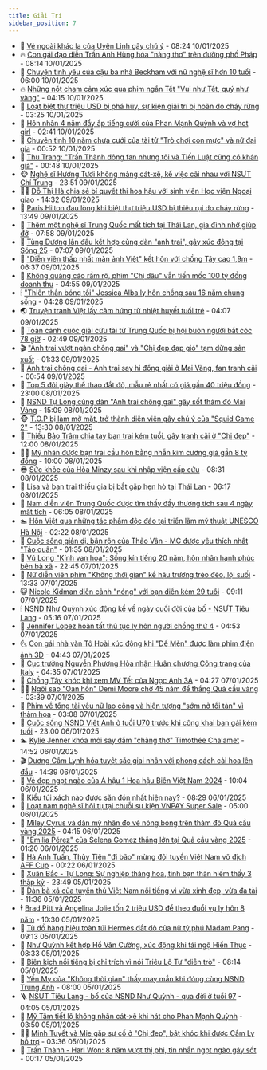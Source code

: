 ```yaml
---
title: Giải Trí
sidebar_position: 7
---
```


<!-- dantri-giai-tri:START -->
- 🤩 [Vẻ ngoài khác lạ của Uyên Linh gây chú ý](https://dantri.com.vn/giai-tri/ve-ngoai-khac-la-cua-uyen-linh-gay-chu-y-20250110141558391.htm) - 08:24 10/01/2025
- 🔥 [Con gái đạo diễn Trần Anh Hùng hóa &quot;nàng thơ&quot; trên đường phố Pháp](https://dantri.com.vn/giai-tri/con-gai-dao-dien-tran-anh-hung-hoa-nang-tho-tren-duong-pho-phap-20250110141723461.htm) - 08:14 10/01/2025
- 🚀 [Chuyện tình yêu của cậu ba nhà Beckham với nữ nghệ sĩ hơn 10 tuổi](https://dantri.com.vn/giai-tri/chuyen-tinh-yeu-cua-cau-ba-nha-beckham-voi-nu-nghe-si-hon-10-tuoi-20250110093220114.htm) - 06:00 10/01/2025
- 🔥 [Những nốt chạm cảm xúc qua phim ngắn Tết &quot;Vui như Tết, quý như vàng&quot;](https://dantri.com.vn/giai-tri/nhung-not-cham-cam-xuc-qua-phim-ngan-tet-vui-nhu-tet-quy-nhu-vang-20250110110524763.htm) - 04:15 10/01/2025
- 🌈 [Loạt biệt thự triệu USD bị phá hủy, sự kiện giải trí bị hoãn do cháy rừng](https://dantri.com.vn/giai-tri/loat-biet-thu-trieu-usd-bi-pha-huy-su-kien-giai-tri-bi-hoan-do-chay-rung-20250110090422139.htm) - 03:25 10/01/2025
- 📝 [Hôn nhân 4 năm đầy ắp tiếng cười của Phan Mạnh Quỳnh và vợ hot girl](https://dantri.com.vn/giai-tri/hon-nhan-4-nam-day-ap-tieng-cuoi-cua-phan-manh-quynh-va-vo-hot-girl-20250108185325146.htm) - 02:41 10/01/2025
- 💪 [Chuyện tình 10 năm chưa cưới của tài tử &quot;Trò chơi con mực&quot; và nữ đại gia](https://dantri.com.vn/giai-tri/chuyen-tinh-10-nam-chua-cuoi-cua-tai-tu-tro-choi-con-muc-va-nu-dai-gia-20250107091633332.htm) - 00:52 10/01/2025
- 🤡 [Thu Trang: &quot;Trấn Thành đông fan nhưng tôi và Tiến Luật cũng có khán giả&quot;](https://dantri.com.vn/giai-tri/thu-trang-tran-thanh-dong-fan-nhung-toi-va-tien-luat-cung-co-khan-gia-20250109204215962.htm) - 00:48 10/01/2025
- 🐵 [Nghệ sĩ Hương Tươi không màng cát-xê, kể việc cãi nhau với NSƯT Chí Trung](https://dantri.com.vn/giai-tri/nghe-si-huong-tuoi-khong-mang-cat-xe-ke-viec-cai-nhau-voi-nsut-chi-trung-20250109134640084.htm) - 23:51 09/01/2025
- 🧑‍🏫 [Đỗ Thị Hà chia sẻ bí quyết thi hoa hậu với sinh viên Học viện Ngoại giao](https://dantri.com.vn/giai-tri/do-thi-ha-chia-se-bi-quyet-thi-hoa-hau-voi-sinh-vien-hoc-vien-ngoai-giao-20250109211206122.htm) - 14:32 09/01/2025
- 💂 [Paris Hilton đau lòng khi biệt thự triệu USD bị thiêu rụi do cháy rừng](https://dantri.com.vn/giai-tri/paris-hilton-dau-long-khi-biet-thu-trieu-usd-bi-thieu-rui-do-chay-rung-20250109173224963.htm) - 13:49 09/01/2025
- 🤠 [Thêm một nghệ sĩ Trung Quốc mất tích tại Thái Lan, gia đình nhờ giúp đỡ](https://dantri.com.vn/giai-tri/them-mot-nghe-si-trung-quoc-mat-tich-tai-thai-lan-gia-dinh-nho-giup-do-20250109110732176.htm) - 07:58 09/01/2025
- 🫶 [Tùng Dương lần đầu kết hợp cùng dàn &quot;anh trai&quot;, gây xúc động tại Sóng 25](https://dantri.com.vn/giai-tri/tung-duong-lan-dau-ket-hop-cung-dan-anh-trai-gay-xuc-dong-tai-song-25-20250109091537741.htm) - 07:07 09/01/2025
- 🦏 [&quot;Diễn viên thấp nhất màn ảnh Việt&quot; kết hôn với chồng Tây cao 1,9m](https://dantri.com.vn/giai-tri/dien-vien-thap-nhat-man-anh-viet-ket-hon-voi-chong-tay-cao-19m-20250109010038396.htm) - 06:37 09/01/2025
- 🧰 [Không quảng cáo rầm rộ, phim &quot;Chị dâu&quot; vẫn tiến mốc 100 tỷ đồng doanh thu](https://dantri.com.vn/giai-tri/khong-quang-cao-ram-ro-phim-chi-dau-van-tien-moc-100-ty-dong-doanh-thu-20250109103737931.htm) - 04:55 09/01/2025
- 🕯 [&quot;Thiên thần bóng tối&quot; Jessica Alba ly hôn chồng sau 16 năm chung sống](https://dantri.com.vn/giai-tri/thien-than-bong-toi-jessica-alba-ly-hon-chong-sau-16-nam-chung-song-20250109100315555.htm) - 04:28 09/01/2025
- 🌏 [Truyện tranh Việt lấy cảm hứng từ nhiệt huyết tuổi trẻ](https://dantri.com.vn/giai-tri/truyen-tranh-viet-lay-cam-hung-tu-nhiet-huyet-tuoi-tre-20250107110046073.htm) - 04:07 09/01/2025
- 🌈 [Toàn cảnh cuộc giải cứu tài tử Trung Quốc bị hội buôn người bắt cóc 78 giờ](https://dantri.com.vn/giai-tri/toan-canh-cuoc-giai-cuu-tai-tu-trung-quoc-bi-hoi-buon-nguoi-bat-coc-78-gio-20250109090652754.htm) - 02:49 09/01/2025
- 🎬 [&quot;Anh trai vượt ngàn chông gai&quot; và &quot;Chị đẹp đạp gió&quot; tạm dừng sản xuất](https://dantri.com.vn/giai-tri/anh-trai-vuot-ngan-chong-gai-va-chi-dep-dap-gio-tam-dung-san-xuat-20250109074949371.htm) - 01:33 09/01/2025
- 👀 [Anh trai chông gai - Anh trai say hi đồng giải ở Mai Vàng, fan tranh cãi](https://dantri.com.vn/giai-tri/anh-trai-chong-gai-anh-trai-say-hi-dong-giai-o-mai-vang-fan-tranh-cai-20250109071058495.htm) - 00:54 09/01/2025
- 🧰 [Top 5 đôi giày thể thao đắt đỏ, mẫu rẻ nhất có giá gần 40 triệu đồng](https://dantri.com.vn/giai-tri/top-5-doi-giay-the-thao-dat-do-mau-re-nhat-co-gia-gan-40-trieu-dong-20241231115140903.htm) - 23:00 08/01/2025
- 🧰 [NSND Tự Long cùng dàn &quot;Anh trai chông gai&quot; gây sốt thảm đỏ Mai Vàng](https://dantri.com.vn/giai-tri/nsnd-tu-long-cung-dan-anh-trai-chong-gai-gay-sot-tham-do-mai-vang-20250108205657254.htm) - 15:09 08/01/2025
- 🐵 [T.O.P bị làm mờ mặt, trở thành diễn viên gây chú ý của &quot;Squid Game 2&quot;](https://dantri.com.vn/giai-tri/top-bi-lam-mo-mat-tro-thanh-dien-vien-gay-chu-y-cua-squid-game-2-20250108085922199.htm) - 13:30 08/01/2025
- 🐘 [Thiều Bảo Trâm chia tay bạn trai kém tuổi, gây tranh cãi ở &quot;Chị đẹp&quot;](https://dantri.com.vn/giai-tri/thieu-bao-tram-chia-tay-ban-trai-kem-tuoi-gay-tranh-cai-o-chi-dep-20250108000823621.htm) - 12:00 08/01/2025
- 🧑‍💻 [Mỹ nhân được bạn trai cầu hôn bằng nhẫn kim cương giá gần 8 tỷ đồng](https://dantri.com.vn/giai-tri/my-nhan-duoc-ban-trai-cau-hon-bang-nhan-kim-cuong-gia-gan-8-ty-dong-20250108130805730.htm) - 10:00 08/01/2025
- 😎 [Sức khỏe của Hòa Minzy sau khi nhập viện cấp cứu](https://dantri.com.vn/giai-tri/suc-khoe-cua-hoa-minzy-sau-khi-nhap-vien-cap-cuu-20250108142805150.htm) - 08:31 08/01/2025
- 🧰 [Lisa và bạn trai thiếu gia bị bắt gặp hẹn hò tại Thái Lan](https://dantri.com.vn/giai-tri/lisa-va-ban-trai-thieu-gia-bi-bat-gap-hen-ho-tai-thai-lan-20250108095709263.htm) - 06:17 08/01/2025
- 🧰 [Nam diễn viên Trung Quốc được tìm thấy đầy thương tích sau 4 ngày mất tích](https://dantri.com.vn/giai-tri/nam-dien-vien-trung-quoc-duoc-tim-thay-day-thuong-tich-sau-4-ngay-mat-tich-20250108122303653.htm) - 06:05 08/01/2025
- 🏊 [Hồn Việt qua những tác phẩm độc đáo tại triển lãm mỹ thuật UNESCO Hà Nội](https://dantri.com.vn/giai-tri/hon-viet-qua-nhung-tac-pham-doc-dao-tai-trien-lam-my-thuat-unesco-ha-noi-20250103175453008.htm) - 02:22 08/01/2025
- 🌋 [Cuộc sống giản dị, bận rộn của Thảo Vân - MC được yêu thích nhất &quot;Táo quân&quot;](https://dantri.com.vn/giai-tri/cuoc-song-gian-di-ban-ron-cua-thao-van-mc-duoc-yeu-thich-nhat-tao-quan-20250107165631684.htm) - 01:35 08/01/2025
- 🔭 [Vũ Long &quot;Kính vạn hoa&quot;: Sống kín tiếng 20 năm, hôn nhân hạnh phúc bên bà xã](https://dantri.com.vn/giai-tri/vu-long-kinh-van-hoa-song-kin-tieng-20-nam-hon-nhan-hanh-phuc-ben-ba-xa-20250106220321089.htm) - 22:45 07/01/2025
- 📝 [Nữ diễn viên phim &quot;Không thời gian&quot; kể hậu trường trèo đèo, lội suối](https://dantri.com.vn/giai-tri/nu-dien-vien-phim-khong-thoi-gian-ke-hau-truong-treo-deo-loi-suoi-20250107163843393.htm) - 13:33 07/01/2025
- 😺 [Nicole Kidman diễn cảnh &quot;nóng&quot; với bạn diễn kém 29 tuổi](https://dantri.com.vn/giai-tri/nicole-kidman-dien-canh-nong-voi-ban-dien-kem-29-tuoi-20250107120631989.htm) - 09:11 07/01/2025
- 🕯 [NSND Như Quỳnh xúc động kể về ngày cuối đời của bố - NSƯT Tiêu Lang](https://dantri.com.vn/giai-tri/nsnd-nhu-quynh-xuc-dong-ke-ve-ngay-cuoi-doi-cua-bo-nsut-tieu-lang-20250107114126943.htm) - 05:16 07/01/2025
- 🦄 [Jennifer Lopez hoàn tất thủ tục ly hôn người chồng thứ 4](https://dantri.com.vn/giai-tri/jennifer-lopez-hoan-tat-thu-tuc-ly-hon-nguoi-chong-thu-4-20250107100230583.htm) - 04:53 07/01/2025
- 🌜 [Con gái nhà văn Tô Hoài xúc động khi &quot;Dế Mèn&quot; được làm phim điện ảnh 3D](https://dantri.com.vn/giai-tri/con-gai-nha-van-to-hoai-xuc-dong-khi-de-men-duoc-lam-phim-dien-anh-3d-20250107013114111.htm) - 04:43 07/01/2025
- 👹 [Cục trưởng Nguyễn Phương Hòa nhận Huân chương Công trạng của Italy](https://dantri.com.vn/giai-tri/cuc-truong-nguyen-phuong-hoa-nhan-huan-chuong-cong-trang-cua-italy-20250107104836384.htm) - 04:35 07/01/2025
- 🚀 [Chồng Tây khóc khi xem MV Tết của Ngọc Anh 3A](https://dantri.com.vn/giai-tri/chong-tay-khoc-khi-xem-mv-tet-cua-ngoc-anh-3a-20250107105229061.htm) - 04:27 07/01/2025
- 🧑‍💻 [Ngôi sao &quot;Oan hồn&quot; Demi Moore chờ 45 năm để thắng Quả cầu vàng](https://dantri.com.vn/giai-tri/ngoi-sao-oan-hon-demi-moore-cho-45-nam-de-thang-qua-cau-vang-20250106165737998.htm) - 03:39 07/01/2025
- 🦩 [Phim về tổng tài yêu nữ lao công và hiện tượng &quot;sớm nở tối tàn&quot; vì thảm họa](https://dantri.com.vn/giai-tri/phim-ve-tong-tai-yeu-nu-lao-cong-va-hien-tuong-som-no-toi-tan-vi-tham-hoa-20250107021445220.htm) - 03:08 07/01/2025
- 💫 [Cuộc sống NSND Việt Anh ở tuổi U70 trước khi công khai bạn gái kém tuổi](https://dantri.com.vn/giai-tri/cuoc-song-nsnd-viet-anh-o-tuoi-u70-truoc-khi-cong-khai-ban-gai-kem-tuoi-20250106144727696.htm) - 23:00 06/01/2025
- 🏊 [Kylie Jenner khóa môi say đắm &quot;chàng thơ&quot; Timothée Chalamet](https://dantri.com.vn/giai-tri/kylie-jenner-khoa-moi-say-dam-chang-tho-timothee-chalamet-20250106173150071.htm) - 14:52 06/01/2025
- 🎬 [Dương Cẩm Lynh hóa tuyệt sắc giai nhân với phong cách cài hoa lên đầu](https://dantri.com.vn/giai-tri/duong-cam-lynh-hoa-tuyet-sac-giai-nhan-voi-phong-cach-cai-hoa-len-dau-20250106140018015.htm) - 14:39 06/01/2025
- 💃 [Vẻ đẹp ngọt ngào của Á hậu 1 Hoa hậu Biển Việt Nam 2024](https://dantri.com.vn/giai-tri/ve-dep-ngot-ngao-cua-a-hau-1-hoa-hau-bien-viet-nam-2024-20250106164906723.htm) - 10:04 06/01/2025
- 🌊 [Kiểu túi xách nào được săn đón nhất hiện nay?](https://dantri.com.vn/giai-tri/kieu-tui-xach-nao-duoc-san-don-nhat-hien-nay-20241230220914659.htm) - 08:29 06/01/2025
- 🧰 [Loạt nam nghệ sĩ hội tụ tại chuỗi sự kiện VNPAY Super Sale](https://dantri.com.vn/giai-tri/loat-nam-nghe-si-hoi-tu-tai-chuoi-su-kien-vnpay-super-sale-20250106114710237.htm) - 05:00 06/01/2025
- 🦣 [Miley Cyrus và dàn mỹ nhân đọ vẻ nóng bỏng trên thảm đỏ Quả cầu vàng 2025](https://dantri.com.vn/giai-tri/miley-cyrus-va-dan-my-nhan-do-ve-nong-bong-tren-tham-do-qua-cau-vang-2025-20250106091834807.htm) - 04:15 06/01/2025
- 🥷 [&quot;Emilia Pérez&quot; của Selena Gomez thắng lớn tại Quả cầu vàng 2025](https://dantri.com.vn/giai-tri/emilia-perez-cua-selena-gomez-thang-lon-tai-qua-cau-vang-2025-20250105213810375.htm) - 01:20 06/01/2025
- 🦏 [Hà Anh Tuấn, Thùy Tiên &quot;đi bão&quot; mừng đội tuyển Việt Nam vô địch AFF Cup](https://dantri.com.vn/giai-tri/ha-anh-tuan-thuy-tien-di-bao-mung-doi-tuyen-viet-nam-vo-dich-aff-cup-20250106064452782.htm) - 00:22 06/01/2025
- 🫶 [Xuân Bắc - Tự Long: Sự nghiệp thăng hoa, tình bạn thân hiếm thấy 3 thập kỷ](https://dantri.com.vn/giai-tri/xuan-bac-tu-long-su-nghiep-thang-hoa-tinh-ban-than-hiem-thay-3-thap-ky-20250105132640406.htm) - 23:49 05/01/2025
- 💼 [Dàn bà xã của tuyển thủ Việt Nam nổi tiếng vì vừa xinh đẹp, vừa đa tài](https://dantri.com.vn/giai-tri/dan-ba-xa-cua-tuyen-thu-viet-nam-noi-tieng-vi-vua-xinh-dep-vua-da-tai-20250103192215090.htm) - 11:36 05/01/2025
- 🕴 [Brad Pitt và Angelina Jolie tốn 2 triệu USD để theo đuổi vụ ly hôn 8 năm](https://dantri.com.vn/giai-tri/brad-pitt-va-angelina-jolie-ton-2-trieu-usd-de-theo-duoi-vu-ly-hon-8-nam-20250105143416114.htm) - 10:30 05/01/2025
- 🐲 [Tủ đồ hàng hiệu toàn túi Hermès đắt đỏ của nữ tỷ phú Madam Pang](https://dantri.com.vn/giai-tri/tu-do-hang-hieu-toan-tui-hermes-dat-do-cua-nu-ty-phu-madam-pang-20250103104046493.htm) - 09:13 05/01/2025
- 🐘 [Như Quỳnh kết hợp Hồ Văn Cường, xúc động khi tái ngộ Hiền Thục](https://dantri.com.vn/giai-tri/nhu-quynh-ket-hop-ho-van-cuong-xuc-dong-khi-tai-ngo-hien-thuc-20250105143639849.htm) - 08:33 05/01/2025
- 🤭 [Biên kịch nổi tiếng bị chỉ trích vì nói Triệu Lộ Tư &quot;diễn trò&quot;](https://dantri.com.vn/giai-tri/bien-kich-noi-tieng-bi-chi-trich-vi-noi-trieu-lo-tu-dien-tro-20250104155347369.htm) - 08:14 05/01/2025
- 💯 [Yến My của &quot;Không thời gian&quot; thấy may mắn khi đóng cùng NSND Trung Anh](https://dantri.com.vn/giai-tri/yen-my-cua-khong-thoi-gian-thay-may-man-khi-dong-cung-nsnd-trung-anh-20250105022341136.htm) - 08:00 05/01/2025
- 🪜 [NSƯT Tiêu Lang - bố của NSND Như Quỳnh - qua đời ở tuổi 97](https://dantri.com.vn/giai-tri/nsut-tieu-lang-bo-cua-nsnd-nhu-quynh-qua-doi-o-tuoi-97-20250105104921351.htm) - 04:05 05/01/2025
- 👹 [Mỹ Tâm tiết lộ không nhận cát-xê khi hát cho Phan Mạnh Quỳnh](https://dantri.com.vn/giai-tri/my-tam-tiet-lo-khong-nhan-cat-xe-khi-hat-cho-phan-manh-quynh-20250105080406405.htm) - 03:50 05/01/2025
- 🧑‍🏫 [Minh Tuyết và Mie gặp sự cố ở &quot;Chị đẹp&quot;, bật khóc khi được Cẩm Ly hỗ trợ](https://dantri.com.vn/giai-tri/minh-tuyet-va-mie-gap-su-co-o-chi-dep-bat-khoc-khi-duoc-cam-ly-ho-tro-20250105080050253.htm) - 03:36 05/01/2025
- 🐘 [Trấn Thành - Hari Won: 8 năm vượt thị phi, tin nhắn ngọt ngào gây sốt](https://dantri.com.vn/giai-tri/tran-thanh-hari-won-8-nam-vuot-thi-phi-tin-nhan-ngot-ngao-gay-sot-20250103110949809.htm) - 00:17 05/01/2025<!-- dantri-giai-tri:END -->

